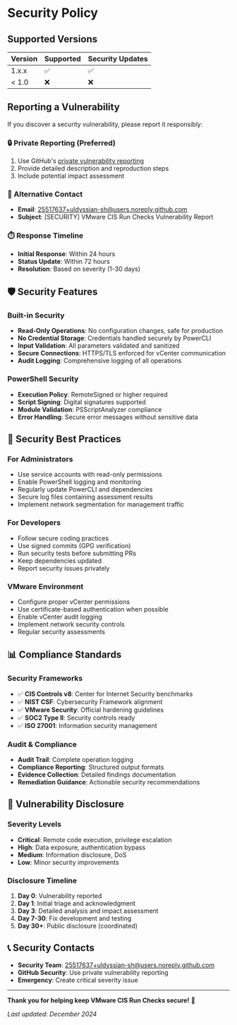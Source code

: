# Security Policy

## Supported Versions

| Version | Supported          | Security Updates |
| ------- | ------------------ | ---------------- |
| 1.x.x   | :white_check_mark: | :white_check_mark: |
| < 1.0   | :x:                | :x:              |

## Reporting a Vulnerability

If you discover a security vulnerability, please report it responsibly:

### 🔒 Private Reporting (Preferred)
1. Use GitHub's [private vulnerability reporting](../../security/advisories/new)
2. Provide detailed description and reproduction steps
3. Include potential impact assessment

### 📧 Alternative Contact
- **Email**: 25517637+uldyssian-sh@users.noreply.github.com
- **Subject**: [SECURITY] VMware CIS Run Checks Vulnerability Report

### ⏱️ Response Timeline
- **Initial Response**: Within 24 hours
- **Status Update**: Within 72 hours
- **Resolution**: Based on severity (1-30 days)

## 🛡️ Security Features

### Built-in Security
- **Read-Only Operations**: No configuration changes, safe for production
- **No Credential Storage**: Credentials handled securely by PowerCLI
- **Input Validation**: All parameters validated and sanitized
- **Secure Connections**: HTTPS/TLS enforced for vCenter communication
- **Audit Logging**: Comprehensive logging of all operations

### PowerShell Security
- **Execution Policy**: RemoteSigned or higher required
- **Script Signing**: Digital signatures supported
- **Module Validation**: PSScriptAnalyzer compliance
- **Error Handling**: Secure error messages without sensitive data

## 🔧 Security Best Practices

### For Administrators
- Use service accounts with read-only permissions
- Enable PowerShell logging and monitoring
- Regularly update PowerCLI and dependencies
- Secure log files containing assessment results
- Implement network segmentation for management traffic

### For Developers
- Follow secure coding practices
- Use signed commits (GPG verification)
- Run security tests before submitting PRs
- Keep dependencies updated
- Report security issues privately

### VMware Environment
- Configure proper vCenter permissions
- Use certificate-based authentication when possible
- Enable vCenter audit logging
- Implement network security controls
- Regular security assessments

## 📊 Compliance Standards

### Security Frameworks
- ✅ **CIS Controls v8**: Center for Internet Security benchmarks
- ✅ **NIST CSF**: Cybersecurity Framework alignment
- ✅ **VMware Security**: Official hardening guidelines
- ✅ **SOC2 Type II**: Security controls ready
- ✅ **ISO 27001**: Information security management

### Audit & Compliance
- **Audit Trail**: Complete operation logging
- **Compliance Reporting**: Structured output formats
- **Evidence Collection**: Detailed findings documentation
- **Remediation Guidance**: Actionable security recommendations

## 🚨 Vulnerability Disclosure

### Severity Levels
- **Critical**: Remote code execution, privilege escalation
- **High**: Data exposure, authentication bypass
- **Medium**: Information disclosure, DoS
- **Low**: Minor security improvements

### Disclosure Timeline
1. **Day 0**: Vulnerability reported
2. **Day 1**: Initial triage and acknowledgment
3. **Day 3**: Detailed analysis and impact assessment
4. **Day 7-30**: Fix development and testing
5. **Day 30+**: Public disclosure (coordinated)

## 📞 Security Contacts

- **Security Team**: 25517637+uldyssian-sh@users.noreply.github.com
- **GitHub Security**: Use private vulnerability reporting
- **Emergency**: Create critical severity issue

---

**Thank you for helping keep VMware CIS Run Checks secure!** 🙏

*Last updated: December 2024*